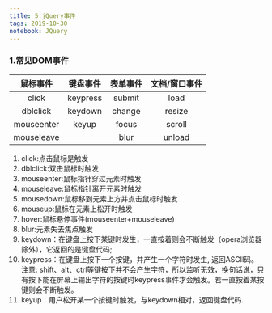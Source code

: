```yaml
---
title: 5.jQuery事件
tags: 2019-10-30
notebook: JQuery
---
```


### 1.常见DOM事件

|鼠标事件|键盘事件|表单事件|文档/窗口事件|
|:-:|:-:|:-:|:-:|
|click|keypress|submit|load|
|dblclick|keydown|change|resize|
|mouseenter|keyup|focus|scroll|
|mouseleave||blur|unload|

1. click:点击鼠标是触发
2. dblclick:双击鼠标时触发
3. mouseenter:鼠标指针穿过元素时触发
4. mouseleave:鼠标指针离开元素时触发
5. mousedown:鼠标移到元素上方并点击鼠标时触发
6. mouseup:鼠标在元素上松开时触发
7. hover:鼠标悬停事件(mouseenter+mouseleave)
8. blur:元素失去焦点触发
9. keydown：在键盘上按下某键时发生，一直按着则会不断触发（opera浏览器除外），它返回的是键盘代码;
10. keypress：在键盘上按下一个按键，并产生一个字符时发生, 返回ASCII码。注意: shift、alt、ctrl等键按下并不会产生字符，所以监听无效，换句话说，只有按下能在屏幕上输出字符的按键时keypress事件才会触发。若一直按着某按键则会不断触发。
12. keyup：用户松开某一个按键时触发，与keydown相对，返回键盘代码.